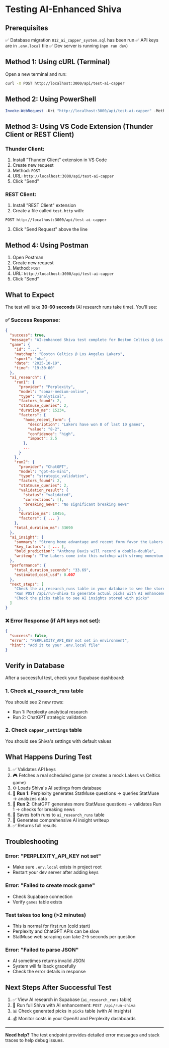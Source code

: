 # Testing AI-Enhanced Shiva

## Prerequisites
✅ Database migration `012_ai_capper_system.sql` has been run
✅ API keys are in `.env.local` file
✅ Dev server is running (`npm run dev`)

## Method 1: Using cURL (Terminal)

Open a new terminal and run:

```bash
curl -X POST http://localhost:3000/api/test-ai-capper
```

## Method 2: Using PowerShell

```powershell
Invoke-WebRequest -Uri "http://localhost:3000/api/test-ai-capper" -Method POST | Select-Object -ExpandProperty Content | ConvertFrom-Json | ConvertTo-Json -Depth 10
```

## Method 3: Using VS Code Extension (Thunder Client or REST Client)

### Thunder Client:
1. Install "Thunder Client" extension in VS Code
2. Create new request
3. Method: `POST`
4. URL: `http://localhost:3000/api/test-ai-capper`
5. Click "Send"

### REST Client:
1. Install "REST Client" extension
2. Create a file called `test.http` with:
```http
POST http://localhost:3000/api/test-ai-capper
```
3. Click "Send Request" above the line

## Method 4: Using Postman

1. Open Postman
2. Create new request
3. Method: `POST`
4. URL: `http://localhost:3000/api/test-ai-capper`
5. Click "Send"

## What to Expect

The test will take **30-60 seconds** (AI research runs take time). You'll see:

### ✅ Success Response:
```json
{
  "success": true,
  "message": "AI-enhanced Shiva test complete for Boston Celtics @ Los Angeles Lakers",
  "game": {
    "id": "...",
    "matchup": "Boston Celtics @ Los Angeles Lakers",
    "sport": "nba",
    "date": "2025-10-19",
    "time": "19:30:00"
  },
  "ai_research": {
    "run1": {
      "provider": "Perplexity",
      "model": "sonar-medium-online",
      "type": "analytical",
      "factors_found": 2,
      "statmuse_queries": 2,
      "duration_ms": 15234,
      "factors": {
        "home_recent_form": {
          "description": "Lakers have won 8 of last 10 games",
          "value": "8-2",
          "confidence": "high",
          "impact": 2.5
        },
        ...
      }
    },
    "run2": {
      "provider": "ChatGPT",
      "model": "gpt-4o-mini",
      "type": "strategic_validation",
      "factors_found": 2,
      "statmuse_queries": 2,
      "validation_result": {
        "status": "validated",
        "corrections": [],
        "breaking_news": "No significant breaking news"
      },
      "duration_ms": 18456,
      "factors": { ... }
    },
    "total_duration_ms": 33690
  },
  "ai_insight": {
    "summary": "Strong home advantage and recent form favor the Lakers in this matchup.",
    "key_factors": [ ... ],
    "bold_prediction": "Anthony Davis will record a double-double",
    "writeup": "The Lakers come into this matchup with strong momentum..."
  },
  "performance": {
    "total_duration_seconds": "33.69",
    "estimated_cost_usd": 0.007
  },
  "next_steps": [
    "Check the ai_research_runs table in your database to see the stored data",
    "Run POST /api/run-shiva to generate actual picks with AI enhancement",
    "Check the picks table to see AI insights stored with picks"
  ]
}
```

### ❌ Error Response (if API keys not set):
```json
{
  "success": false,
  "error": "PERPLEXITY_API_KEY not set in environment",
  "hint": "Add it to your .env.local file"
}
```

## Verify in Database

After a successful test, check your Supabase dashboard:

### 1. Check `ai_research_runs` table
You should see 2 new rows:
- Run 1: Perplexity analytical research
- Run 2: ChatGPT strategic validation

### 2. Check `capper_settings` table
You should see Shiva's settings with default values

## What Happens During Test

1. ✅ Validates API keys
2. 🎮 Fetches a real scheduled game (or creates a mock Lakers vs Celtics game)
3. ⚙️ Loads Shiva's AI settings from database
4. 🤖 **Run 1**: Perplexity generates StatMuse questions → queries StatMuse → analyzes data
5. 🤖 **Run 2**: ChatGPT generates more StatMuse questions → validates Run 1 → checks for breaking news
6. 💾 Saves both runs to `ai_research_runs` table
7. 📝 Generates comprehensive AI insight writeup
8. ✅ Returns full results

## Troubleshooting

### Error: "PERPLEXITY_API_KEY not set"
- Make sure `.env.local` exists in project root
- Restart your dev server after adding keys

### Error: "Failed to create mock game"
- Check Supabase connection
- Verify `games` table exists

### Test takes too long (>2 minutes)
- This is normal for first run (cold start)
- Perplexity and ChatGPT APIs can be slow
- StatMuse web scraping can take 2-5 seconds per question

### Error: "Failed to parse JSON"
- AI sometimes returns invalid JSON
- System will fallback gracefully
- Check the error details in response

## Next Steps After Successful Test

1. ✅ View AI research in Supabase (`ai_research_runs` table)
2. 🎯 Run full Shiva with AI enhancement: `POST /api/run-shiva`
3. 📊 Check generated picks in `picks` table (with AI insights)
4. 💰 Monitor costs in your OpenAI and Perplexity dashboards

---

**Need help?** The test endpoint provides detailed error messages and stack traces to help debug issues.


